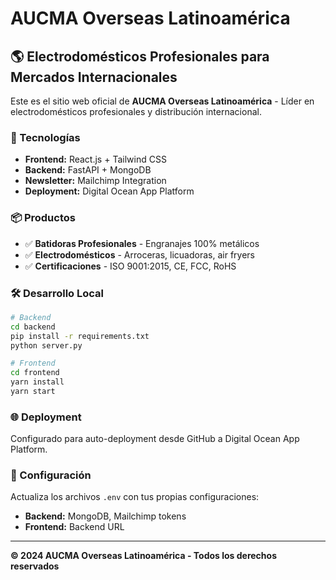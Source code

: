 # AUCMA Overseas Latinoamérica

## 🌎 Electrodomésticos Profesionales para Mercados Internacionales

Este es el sitio web oficial de **AUCMA Overseas Latinoamérica** - Líder en electrodomésticos profesionales y distribución internacional.

### 🚀 Tecnologías

- **Frontend:** React.js + Tailwind CSS
- **Backend:** FastAPI + MongoDB
- **Newsletter:** Mailchimp Integration
- **Deployment:** Digital Ocean App Platform

### 📦 Productos

- ✅ **Batidoras Profesionales** - Engranajes 100% metálicos
- ✅ **Electrodomésticos** - Arroceras, licuadoras, air fryers
- ✅ **Certificaciones** - ISO 9001:2015, CE, FCC, RoHS

### 🛠️ Desarrollo Local

```bash
# Backend
cd backend
pip install -r requirements.txt
python server.py

# Frontend
cd frontend
yarn install
yarn start
```

### 🌐 Deployment

Configurado para auto-deployment desde GitHub a Digital Ocean App Platform.

### 📧 Configuración

Actualiza los archivos `.env` con tus propias configuraciones:

- **Backend:** MongoDB, Mailchimp tokens
- **Frontend:** Backend URL

---

**© 2024 AUCMA Overseas Latinoamérica - Todos los derechos reservados**